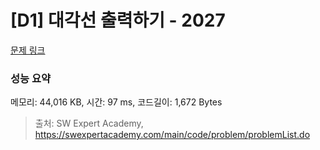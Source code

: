 # [D1] 대각선 출력하기 - 2027 

[문제 링크](https://swexpertacademy.com/main/code/problem/problemDetail.do?contestProbId=AV5QFuZ6As0DFAUq) 

### 성능 요약

메모리: 44,016 KB, 시간: 97 ms, 코드길이: 1,672 Bytes



> 출처: SW Expert Academy, https://swexpertacademy.com/main/code/problem/problemList.do